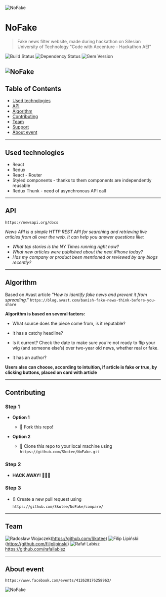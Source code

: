 ![NoFake](https://i.ibb.co/MZnF1vD/62021316-373967196565167-2874147494067961856-n.png?v=3&s=100)


# NoFake

> Fake news filter website, made during hackathon on Silesian University of Technology "Code with Accenture - Hackathon AEI"

![Build Status](http://img.shields.io/travis/badges/badgerbadgerbadger.svg?style=flat-square) ![Dependency Status](http://img.shields.io/coveralls/badges/badgerbadgerbadger.svg?style=flat-square)
![Gem Version](http://img.shields.io/gem/v/badgerbadgerbadger.svg?style=flat-square)

![NoFake](https://i.ibb.co/nm3SV7w/hackathon12.png?v=3&s=100)
---

## Table of Contents

- [Used technologies](#Used-technologies)
- [API](#API)
- [Algorithm](#Algorithm)
- [Contributing](#Contributing)
- [Team](#Team)
- [Support](#support)
- [About event ](#About-event)

---

## Used technologies

- React
- Redux
- React - Router
- Styled components - thanks to them components are independently reusable
- Redux Thunk - need of asynchronous API call

---

## API

`https://newsapi.org/docs`

*News API is a simple HTTP REST API for searching and retrieving live articles from all over the web. It can help you answer questions like:*

- *What top stories is the NY Times running right now?*
- *What new articles were published about the next iPhone today?*
- *Has my company or product been mentioned or reviewed by any blogs recently?*
---

## Algorithm

Based on Avast article *"How to identify fake news and prevent it from spreading."* `https://blog.avast.com/banish-fake-news-think-before-you-share`

**Algorithm is based on several factors:**

- What source does the piece come from, is it reputable?

- It has a catchy headline? 

- Is it current? Check the date to make sure you’re not ready to flip your wig (and someone else’s) over two-year old news, whether real or fake.

- It has an author?

**Users also can choose, according to intuition, if article is fake or true, by clicking buttons, placed on card with article**

---

## Contributing


### Step 1

- **Option 1**
    - 🍴 Fork this repo!

- **Option 2**
    - 👯 Clone this repo to your local machine using `https://github.com/Skotee/NoFake.git`

### Step 2

- **HACK AWAY!** 🔨🔨🔨

### Step 3

- 🔃 Create a new pull request using `https://github.com/Skotee/NoFake/compare/`

---

## Team

 ![Radosław Wojaczek](https://avatars1.githubusercontent.com/u/16490105?s=60&v=4?s=50&v=4?v=3&s=200)(https://github.com/Skotee)
 ![Filip Lipiński](https://avatars1.githubusercontent.com/u/42073855?s=60&v=4?v=3&s=200)(https://github.com/filiplipinski)  ![Rafał Labisz](https://avatars0.githubusercontent.com/u/47895559?s=60&v=4?v=3&s=50) https://github.com/rafallabisz

---

## About event

`https://www.facebook.com/events/412620176258963/`

    
![NoFake](https://i.ibb.co/bX3RFjN/hackathon1.png?v=3&s=60)

